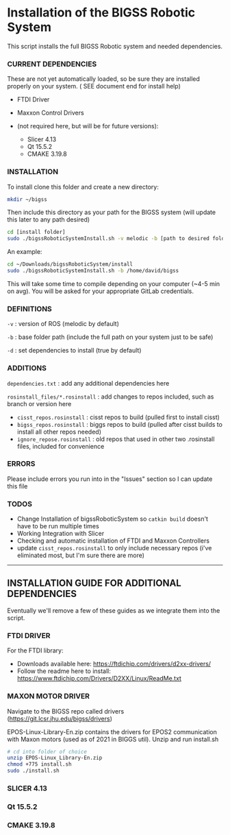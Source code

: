 

# Installation of the BIGSS Robotic System

This script installs the full BIGSS Robotic system and needed dependencies. 



### CURRENT DEPENDENCIES

These are not yet automatically loaded, so be sure they are installed properly on your system. ( SEE document end for install help)

* FTDI Driver

* Maxxon Control Drivers

* (not required here, but will be for future versions):

  *  Slicer 4.13
  * Qt 15.5.2
  * CMAKE 3.19.8

  

### INSTALLATION

To install clone this folder and create a new directory:

```bash
mkdir ~/bigss
```

Then include this directory as your path for the BIGSS system (will update this later to any path desired)

```bash
cd [install folder]
sudo ./bigssRoboticSystemInstall.sh -v melodic -b [path to desired folder location] [-d true]
```

An example:

```bash
cd ~/Downloads/bigssRoboticSystem/install
sudo ./bigssRoboticSystemInstall.sh -b /home/david/bigss
```

This will take some time to compile depending on your computer (~4-5 min on avg).  You will be asked for your appropriate GitLab credentials.



### DEFINITIONS

`-v` : version of ROS (melodic by default)

`-b` : base folder path (include the full path on your system just to be safe)

`-d` : set dependencies to install (true by default)



### ADDITIONS

`dependencies.txt` : add any additional dependencies here

`rosinstall_files/*.rosinstall` : add changes to repos included, such as branch or version here

- `cisst_repos.rosinstall` : cisst repos to build  (pulled first to install cisst)
- `bigss_repos.rosinstall` : biggs repos to build (pulled after cisst builds to install all other repos needed)
- `ignore_repose.rosinstall` : old repos that used in other two .rosinstall files, included for convenience



### ERRORS

Please include errors you run into in the "Issues" section so I can update this file



### TODOS

* Change Installation of bigssRoboticSystem so `catkin build` doesn't have to be run multiple times
* Working Integration with Slicer
* Checking and automatic installation of FTDI and Maxxon Controllers
* update `cisst_repos.rosinstall` to only include necessary repos (i've eliminated most, but I'm sure there are more)



-----------------------------------------------------------------------------------------------------



## INSTALLATION GUIDE FOR ADDITIONAL DEPENDENCIES

Eventually we'll remove a few of these guides as we integrate them into the script.



### FTDI DRIVER

For the  FTDI library:

* Downloads available here: https://ftdichip.com/drivers/d2xx-drivers/
* Follow the readme here to install: https://www.ftdichip.com/Drivers/D2XX/Linux/ReadMe.txt



### MAXON MOTOR DRIVER

Navigate to the BIGSS repo called drivers (https://git.lcsr.jhu.edu/bigss/drivers)

EPOS-Linux-Library-En.zip contains the drivers for EPOS2 communication with Maxon motors (used as of 2021 in BIGGS util). Unzip and run install.sh

```bash
# cd into folder of choice
unzip EPOS-Linux_Library-En.zip
chmod +775 install.sh
sudo ./install.sh
```



### SLICER 4.13



### Qt 15.5.2



### CMAKE 3.19.8

